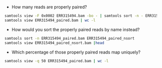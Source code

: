 * How many reads are properly paired?
```bash
samtools view -F 0x0002 ERR315494.bam -bo - | samtools sort -n - ERR315494_paired
samtools view ERR315494_paired.bam | wc -l
```

* How would you sort the properly paired reads by name instead?
```bash
samtools sort -n ERR315494_paired.bam ERR315494_paired_nsort 
samtools view ERR315494_paired_nsort.bam |head
```

* Which percentage of those properly paired reads map uniquely?
```bash
samtools view -q 50 ERR315494_paired.bam | wc -l
```

